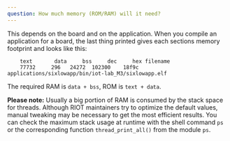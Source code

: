 ```yaml
---
question: How much memory (ROM/RAM) will it need?
---
```


This depends on the board and on the application. When you compile an application for a board, the last thing printed gives each sections memory footprint and looks like this:
```
    text       data     bss     dec     hex filename
    77732     296   24272  102300    18f9c applications/sixlowapp/bin/iot-lab_M3/sixlowapp.elf
```
The required RAM is `data + bss`, ROM is `text + data`.

**Please note:** Usually a big portion of RAM is consumed by the stack space for threads. Although RIOT maintainers try to optimize the default values, manual tweaking may be necessary to get the most efficient results. You can check the maximum stack usage at runtime with the shell command `ps` or the corresponding function `thread_print_all()` from the module `ps`.
